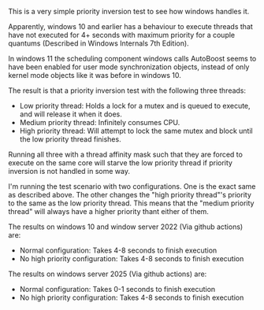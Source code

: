 This is a very simple priority inversion test to see how windows handles it.

Apparently, windows 10 and earlier has a behaviour to execute threads that have not executed for 4+ seconds with maximum priority for a couple quantums (Described in Windows Internals 7th Edition).

In windows 11 the scheduling component windows calls AutoBoost seems to have been enabled for user mode synchronization objects, instead of only kernel mode objects like it was before in windows 10.

The result is that a priority inversion test with the following three threads:

 - Low priority thread: Holds a lock for a mutex and is queued to execute, and will release it when it does.
 - Medium priority thread: Infinitely consumes CPU.
 - High priority thread: Will attempt to lock the same mutex and block until the low priority thread finishes.

Running all three with a thread affinity mask such that they are forced to execute on the same core will starve the low priority thread if priority inversion is not handled in some way.

I'm running the test scenario with two configurations. One is the exact same as described above. The other changes the "high priority thread"'s priority to the same as the low priority thread. This means that the "medium priority thread" will always have a higher priority thant either of them.

The results on windows 10 and window server 2022 (Via github actions)  are:

 - Normal configuration: Takes 4-8 seconds to finish execution
 - No high priority configuration: Takes 4-8 seconds to finish execution


The results on windows server 2025 (Via github actions) are:

 - Normal configuration: Takes 0-1 seconds to finish execution
 - No high priority configuration: Takes 4-8 seconds to finish execution

